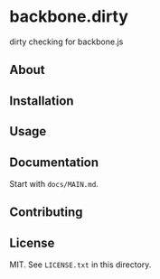 # backbone.dirty

dirty checking for backbone.js

## About

## Installation

## Usage

## Documentation

Start with `docs/MAIN.md`.

## Contributing

## License

MIT. See `LICENSE.txt` in this directory.
